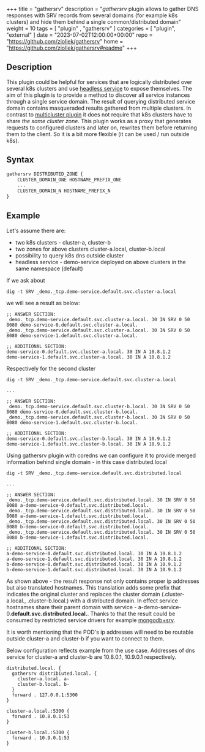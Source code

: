 +++
title = "gathersrv"
description = "*gathersrv* plugin allows to gather DNS responses with SRV records from several domains (for example k8s clusters) and hide them behind a single common/distributed domain"
weight = 10
tags = [  "plugin" , "gathersrv" ]
categories = [ "plugin", "external" ]
date = "2023-07-02T12:00:00+00:00"
repo = "https://github.com/ziollek/gathersrv"
home = "https://github.com/ziollek/gathersrv#readme"
+++

## Description

This plugin could be helpful for services that are logically distributed over several k8s clusters and use [headless service](https://kubernetes.io/docs/concepts/services-networking/service/#headless-services) to expose themselves.
The aim of this plugin is to provide a method to discover all service instances through a single service domain. The result of querying distributed service domain contains
masqueraded results gathered from multiple clusters.
In contrast to [multicluster plugin](https://github.com/coredns/multicluster) it does not require that k8s clusters have to share *the same cluster zone*.
This plugin works as a proxy that generates requests to configured clusters and later on, rewrites them before returning them to the client. So it is a bit more flexible (it can be used / run outside k8s).

## Syntax

~~~ txt
gathersrv DISTRIBUTED_ZONE {
    CLUSTER_DOMAIN_ONE HOSTNAME_PREFIX_ONE
    ...
    CLUSTER_DOMAIN_N HOSTNAME_PREFIX_N
}
~~~

## Example

Let's assume there are:
* two k8s clusters - cluster-a, cluster-b
* two zones for above clusters cluster-a.local, cluster-b.local
* possibility to query k8s dns outside cluster
* headless service - demo-service deployed on above clusters in the same namespace (default)

If we ask about

```
dig -t SRV _demo._tcp.demo-service.default.svc.cluster-a.local
```

we will see a result as below:

```
;; ANSWER SECTION:
_demo._tcp.demo-service.default.svc.cluster-a.local. 30 IN SRV 0 50 8080 demo-service-0.default.svc.cluster-a.local.
_demo._tcp.demo-service.default.svc.cluster-a.local. 30 IN SRV 0 50 8080 demo-service-1.default.svc.cluster-a.local.

;; ADDITIONAL SECTION:
demo-service-0.default.svc.cluster-a.local. 30 IN A 10.8.1.2
demo-service-1.default.svc.cluster-a.local. 30 IN A 10.8.1.2
```

Respectively for the second cluster

```
dig -t SRV _demo._tcp.demo-service.default.svc.cluster-a.local

...

;; ANSWER SECTION:
_demo._tcp.demo-service.default.svc.cluster-b.local. 30 IN SRV 0 50 8080 demo-service-0.default.svc.cluster-b.local.
_demo._tcp.demo-service.default.svc.cluster-b.local. 30 IN SRV 0 50 8080 demo-service-1.default.svc.cluster-b.local.

;; ADDITIONAL SECTION:
demo-service-0.default.svc.cluster-b.local. 30 IN A 10.9.1.2
demo-service-1.default.svc.cluster-b.local. 30 IN A 10.9.1.2
```

Using gathersrv plugin with coredns we can configure it to provide merged information behind single domain - in this case distributed.local



```
dig -t SRV _demo._tcp.demo-service.default.svc.distributed.local

...

;; ANSWER SECTION:
_demo._tcp.demo-service.default.svc.distributed.local. 30 IN SRV 0 50 8080 a-demo-service-0.default.svc.distributed.local.
_demo._tcp.demo-service.default.svc.distributed.local. 30 IN SRV 0 50 8080 a-demo-service-1.default.svc.distributed.local.
_demo._tcp.demo-service.default.svc.distributed.local. 30 IN SRV 0 50 8080 b-demo-service-0.default.svc.distributed.local.
_demo._tcp.demo-service.default.svc.distributed.local. 30 IN SRV 0 50 8080 b-demo-service-1.default.svc.distributed.local.

;; ADDITIONAL SECTION:
a-demo-service-0.default.svc.distributed.local. 30 IN A 10.8.1.2
a-demo-service-1.default.svc.distributed.local. 30 IN A 10.8.1.2
b-demo-service-0.default.svc.distributed.local. 30 IN A 10.9.1.2
b-demo-service-1.default.svc.distributed.local. 30 IN A 10.9.1.2
```


As shown above - the result response not only contains proper ip addresses but also translated hostnames.
This translation adds some prefix that indicates the original cluster and replaces the cluster domain (.cluster-a.local., .cluster-b.local.) with a distributed domain.
In effect service hostnames share their parent domain with service - a-demo-service-0.**default.svc.distributed.local.**.
Thanks to that the result could be consumed by restricted service drivers for example [mongodb+srv](https://docs.mongodb.com/manual/reference/connection-string/#dns-seed-list-connection-format).

It is worth mentioning that the POD's ip addresses will need to be routable outside cluster-a and cluster-b if you want to connect to them.

Below configuration reflects example from the use case. Addresses of dns service for cluster-a and cluster-b are 10.8.0.1, 10.9.0.1 respectively.

```
distributed.local. {
  gathersrv distribiuted.local. {
	cluster-a.local. a-
	cluster-b.local. b-
  }
  forward . 127.0.0.1:5300
}

cluster-a.local.:5300 {
  forward . 10.8.0.1:53
}

cluster-b.local.:5300 {
  forward . 10.9.0.1:53
}
```
